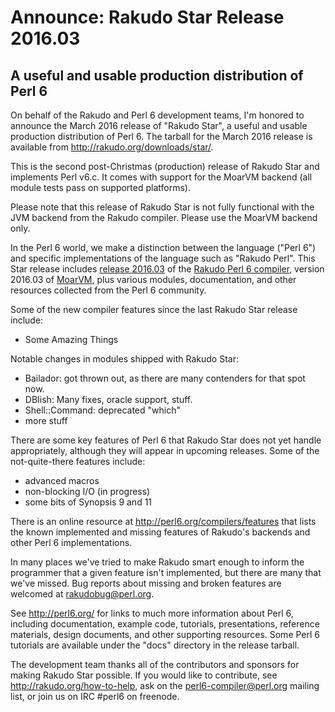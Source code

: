 # Announce: Rakudo Star Release 2016.03

## A useful and usable production distribution of Perl 6

On behalf of the Rakudo and Perl 6 development teams, I'm honored to announce
the March 2016 release of "Rakudo Star", a useful and usable production
distribution of Perl 6. The tarball for the March 2016 release is available
from <http://rakudo.org/downloads/star/>.

This is the second post-Christmas (production) release of Rakudo Star and
implements Perl v6.c. It comes with support for the MoarVM backend (all module
tests pass on supported platforms).

Please note that this release of Rakudo Star is not fully functional with the
JVM backend from the Rakudo compiler. Please use the MoarVM backend only.

In the Perl 6 world, we make a distinction between the language ("Perl 6") and
specific implementations of the language such as "Rakudo Perl". This Star
release includes [release 2016.03] of the [Rakudo Perl 6 compiler], version
2016.03 of [MoarVM], plus various modules, documentation, and other resources
collected from the Perl 6 community.

[release 2016.03]: https://raw.githubusercontent.com/rakudo/rakudo/2016.03/docs/announce/2016.03.md
[Rakudo Perl 6 compiler]: http://github.com/rakudo/rakudo
[MoarVM]: http://moarvm.org/

Some of the new compiler features since the last Rakudo Star release include:

  * Some Amazing Things

Notable changes in modules shipped with Rakudo Star:

  * Bailador: got thrown out, as there are many contenders for that spot now.
  * DBIish: Many fixes, oracle support, stuff.
  * Shell::Command: deprecated "which"
  * more stuff

There are some key features of Perl 6 that Rakudo Star does not yet
handle appropriately, although they will appear in upcoming releases.
Some of the not-quite-there features include:

  * advanced macros
  * non-blocking I/O (in progress)
  * some bits of Synopsis 9 and 11

There is an online resource at <http://perl6.org/compilers/features>
that lists the known implemented and missing features of Rakudo's
backends and other Perl 6 implementations.

In many places we've tried to make Rakudo smart enough to inform the
programmer that a given feature isn't implemented, but there are many
that we've missed. Bug reports about missing and broken features are
welcomed at <rakudobug@perl.org>.

See <http://perl6.org/> for links to much more information about
Perl 6, including documentation, example code, tutorials, presentations,
reference materials, design documents, and other supporting resources.
Some Perl 6 tutorials are available under the "docs" directory in
the release tarball.

The development team thanks all of the contributors and sponsors for
making Rakudo Star possible. If you would like to contribute, see
<http://rakudo.org/how-to-help>, ask on the <perl6-compiler@perl.org>
mailing list, or join us on IRC \#perl6 on freenode.
